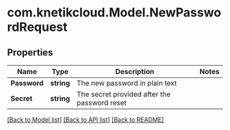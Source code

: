 # com.knetikcloud.Model.NewPasswordRequest
## Properties

Name | Type | Description | Notes
------------ | ------------- | ------------- | -------------
**Password** | **string** | The new password in plain text | 
**Secret** | **string** | The secret provided after the password reset | 

[[Back to Model list]](../README.md#documentation-for-models) [[Back to API list]](../README.md#documentation-for-api-endpoints) [[Back to README]](../README.md)

